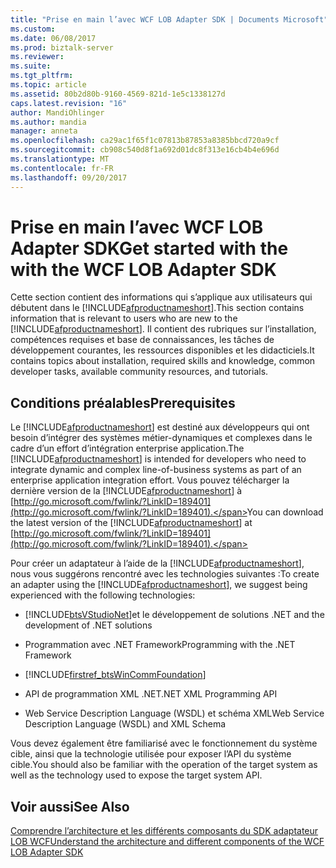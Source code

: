 ```yaml
---
title: "Prise en main l’avec WCF LOB Adapter SDK | Documents Microsoft"
ms.custom: 
ms.date: 06/08/2017
ms.prod: biztalk-server
ms.reviewer: 
ms.suite: 
ms.tgt_pltfrm: 
ms.topic: article
ms.assetid: 80b2d80b-9160-4569-821d-1e5c1338127d
caps.latest.revision: "16"
author: MandiOhlinger
ms.author: mandia
manager: anneta
ms.openlocfilehash: ca29ac1f65f1c07813b87853a8385bbcd720a9cf
ms.sourcegitcommit: cb908c540d8f1a692d01dc8f313e16cb4b4e696d
ms.translationtype: MT
ms.contentlocale: fr-FR
ms.lasthandoff: 09/20/2017
---
```

# <a name="get-started-with-the-with-the-wcf-lob-adapter-sdk"></a><span data-ttu-id="0f64e-102">Prise en main l’avec WCF LOB Adapter SDK</span><span class="sxs-lookup"><span data-stu-id="0f64e-102">Get started with the with the WCF LOB Adapter SDK</span></span>
<span data-ttu-id="0f64e-103">Cette section contient des informations qui s’applique aux utilisateurs qui débutent dans le [!INCLUDE[afproductnameshort](../../includes/afproductnameshort-md.md)].</span><span class="sxs-lookup"><span data-stu-id="0f64e-103">This section contains information that is relevant to users who are new to the [!INCLUDE[afproductnameshort](../../includes/afproductnameshort-md.md)].</span></span> <span data-ttu-id="0f64e-104">Il contient des rubriques sur l’installation, compétences requises et base de connaissances, les tâches de développement courantes, les ressources disponibles et les didacticiels.</span><span class="sxs-lookup"><span data-stu-id="0f64e-104">It contains topics about installation, required skills and knowledge, common developer tasks, available community resources, and tutorials.</span></span>  

## <a name="prerequisites"></a><span data-ttu-id="0f64e-105">Conditions préalables</span><span class="sxs-lookup"><span data-stu-id="0f64e-105">Prerequisites</span></span>

<span data-ttu-id="0f64e-106">Le [!INCLUDE[afproductnameshort](../../includes/afproductnameshort-md.md)] est destiné aux développeurs qui ont besoin d’intégrer des systèmes métier-dynamiques et complexes dans le cadre d’un effort d’intégration enterprise application.</span><span class="sxs-lookup"><span data-stu-id="0f64e-106">The [!INCLUDE[afproductnameshort](../../includes/afproductnameshort-md.md)] is intended for developers who need to integrate dynamic and complex line-of-business systems as part of an enterprise application integration effort.</span></span> <span data-ttu-id="0f64e-107">Vous pouvez télécharger la dernière version de la [!INCLUDE[afproductnameshort](../../includes/afproductnameshort-md.md)] à [http://go.microsoft.com/fwlink/?LinkID=189401](http://go.microsoft.com/fwlink/?LinkID=189401).</span><span class="sxs-lookup"><span data-stu-id="0f64e-107">You can download the latest version of the [!INCLUDE[afproductnameshort](../../includes/afproductnameshort-md.md)] at [http://go.microsoft.com/fwlink/?LinkID=189401](http://go.microsoft.com/fwlink/?LinkID=189401).</span></span>  
  
 <span data-ttu-id="0f64e-108">Pour créer un adaptateur à l’aide de la [!INCLUDE[afproductnameshort](../../includes/afproductnameshort-md.md)], nous vous suggérons rencontré avec les technologies suivantes :</span><span class="sxs-lookup"><span data-stu-id="0f64e-108">To create an adapter using the [!INCLUDE[afproductnameshort](../../includes/afproductnameshort-md.md)], we suggest being experienced with the following technologies:</span></span>  
  
-   [!INCLUDE[btsVStudioNet](../../includes/btsvstudionet-md.md)]<span data-ttu-id="0f64e-109">et le développement de solutions .NET</span><span class="sxs-lookup"><span data-stu-id="0f64e-109"> and the development of .NET solutions</span></span>  
  
-   <span data-ttu-id="0f64e-110">Programmation avec .NET Framework</span><span class="sxs-lookup"><span data-stu-id="0f64e-110">Programming with the .NET Framework</span></span>  
  
-   [!INCLUDE[firstref_btsWinCommFoundation](../../includes/firstref-btswincommfoundation-md.md)]  
  
-   <span data-ttu-id="0f64e-111">API de programmation XML .NET</span><span class="sxs-lookup"><span data-stu-id="0f64e-111">.NET XML Programming API</span></span>  
  
-   <span data-ttu-id="0f64e-112">Web Service Description Language (WSDL) et schéma XML</span><span class="sxs-lookup"><span data-stu-id="0f64e-112">Web Service Description Language (WSDL) and XML Schema</span></span>  
  
 <span data-ttu-id="0f64e-113">Vous devez également être familiarisé avec le fonctionnement du système cible, ainsi que la technologie utilisée pour exposer l’API du système cible.</span><span class="sxs-lookup"><span data-stu-id="0f64e-113">You should also be familiar with the operation of the target system as well as the technology used to expose the target system API.</span></span>    

  
## <a name="see-also"></a><span data-ttu-id="0f64e-114">Voir aussi</span><span class="sxs-lookup"><span data-stu-id="0f64e-114">See Also</span></span>  
[<span data-ttu-id="0f64e-115">Comprendre l’architecture et les différents composants du SDK adaptateur LOB WCF</span><span class="sxs-lookup"><span data-stu-id="0f64e-115">Understand the architecture and different components of the WCF LOB Adapter SDK</span></span>](understand-the-architecture-and-different-components-of-the-wcf-lob-adapter-sdk.md)